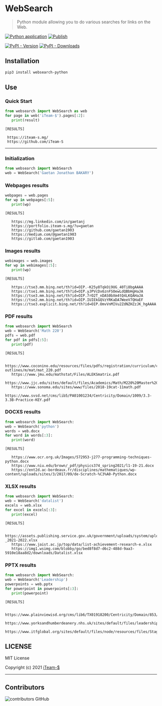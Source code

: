 # WebSearch

> Python module allowing you to do various searches for links on the Web.


[![Python application](https://github.com/iTeam-S/WebSearch/actions/workflows/python-test.yml/badge.svg)](https://github.com/iTeam-S/WebSearch/actions/workflows/python-test.yml)
[![Publish](https://github.com/iTeam-S/WebSearch/actions/workflows/pip-upload.yml/badge.svg)](https://github.com/iTeam-S/WebSearch/actions/workflows/pip-upload.yml)

[![PyPI - Version](https://img.shields.io/pypi/v/websearch-python?style=for-the-badge)](https://pypi.org/project/websearch-python/)
[![PyPI - Downloads](https://img.shields.io/pypi/dm/websearch-python?label=DOWNLOADS&style=for-the-badge)](https://pypi.org/project/websearch-python/)



## Installation

```sh
pip3 install websearch-python
```

## Use

### Quick Start

```python
from websearch import WebSearch as web
for page in web('iTeam-$').pages[:2]:
   print(result)
```

```
[RESULTS]

 https://iteam-s.mg/
 https://github.com/iTeam-S
```
__________________________

### Initialization

```python
from websearch import WebSearch
web = WebSearch('Gaetan Jonathan BAKARY')
```

### Webpages results

```python
webpages = web.pages
for wp in webpages[:5]:
   print(wp)
```

```
[RESULTS]

   https://mg.linkedin.com/in/gaetanj
   https://portfolio.iteam-s.mg/?u=gaetan
   https://github.com/gaetan1903
   https://medium.com/@gaetan1903
   https://gitlab.com/gaetan1903
```


### Images results

```python
webimages = web.images
for wp in webimages[:5]:
   print(wp)
```

```
[RESULTS]

   https://tse3.mm.bing.net/th?id=OIP.-K25y8TqkOi9UG_40Ti8bgAAAA
   https://tse1.mm.bing.net/th?id=OIP.yJPVcDx6znFSOewLdQBbHgHaJA
   https://tse3.mm.bing.net/th?id=OIP.7rO2T_nDAS0bXm4tQ4LKQAHaJA
   https://tse2.mm.bing.net/th?id=OIP.IUIEkGQVzYRKaDA7WeeV7QHaEF
   https://tse3.explicit.bing.net/th?id=OIP.OmvVnMIVu2ZdNZHZzJK_hgAAAA
```


### PDF results

```python
from websearch import WebSearch
web = WebSearch('Math 220')
pdfs = web.pdf
for pdf in pdfs[:5]:
   print(pdf)
```

```
[RESULTS]

   https://www.coconino.edu/resources/files/pdfs/registration/curriculum/course-outlines/m/mat/mat_220.pdf
   https://www.jmu.edu/mathstat/Files/ALEKSmatrix.pdf
   https://www.jjc.edu/sites/default/files/Academics/Math/M220%20Master%20Syllabus%20SP18.pdf
   https://www.sonoma.edu/sites/www/files/2018-19cat-11math.pdf
   https://www.svsd.net/cms/lib5/PA01001234/Centricity/Domain/1009/3.3-3.3B-Practice-KEY.pdf
```


### DOCXS results
```python
from websearch import WebSearch:
web = WebSearch('python')
words = web.docx
for word in words[:3]:
   print(word)
```

```
[RESULTS]

   https://www.ocr.org.uk/Images/572953-j277-programming-techniques-python.docx
   https://www.niu.edu/brown/_pdf/physics374_spring2021/l1-19-21.docx
   https://ent2d.ac-bordeaux.fr/disciplines/mathematiques/wp-content/uploads/sites/3/2017/09/de-Scratch-%C3%A0-Python.docx
```


### XLSX results
```python
from websearch import WebSearch:
web = WebSearch('datalist')
excels = web.xlsx
for excel in excels[:3]:
   print(excel)
```

```
[RESULTS]

   https://assets.publishing.service.gov.uk/government/uploads/system/uploads/attachment_data/file/979255/Detailed_Single_Data_List_-_2021-2022.xlsx
   https://www.jaist.ac.jp/top/data/list-achievement-research-e.xlsx
   https://img1.wsimg.com/blobby/go/bed8f8d7-d6c2-488d-9aa3-5910e18aa8d2/downloads/Datalist.xlsx
```


### PPTX results
```python
from websearch import WebSearch:
web = WebSearch('Leadership')
powerpoints = web.pptx
for powerpoint in powerpoints[:3]:
   print(powerpoint)
```

```
[RESULTS]

   https://www.plainviewisd.org/cms/lib6/TX01918200/Centricity/Domain/853/Leadership%20Behav.%20Styles.pptx
   https://www.yorksandhumberdeanery.nhs.uk/sites/default/files/leadership_activity_and_msf.pptx
   https://www.itfglobal.org/sites/default/files/node/resources/files/Stage%203.1%20Powerpoint.pptx
```


## LICENSE

MIT License

Copyright (c) 2021 [iTeam-$](https://iteam-s.mg)


___________________________________________________________________
   
 ## Contributors
![contributors GitHub](https://contrib.rocks/image?repo=iTeam-S/WebSearch)

